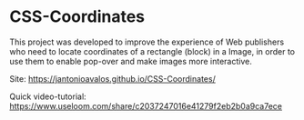 # CSS-Coordinates
This project was developed to improve the experience of Web publishers who need to locate coordinates of a rectangle (block) in a Image, in order to use them to enable pop-over and make images more interactive.

Site: https://jantonioavalos.github.io/CSS-Coordinates/

Quick video-tutorial: https://www.useloom.com/share/c2037247016e41279f2eb2b0a9ca7ece

